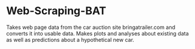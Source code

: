 # Web-Scraping-BAT

Takes web page data from the car auction site bringatrailer.com and converts it into usable data. Makes plots and analyses about existing data as well as predictions about a hypothetical new car. 
